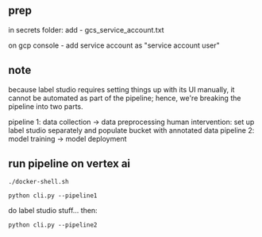 ## prep

in secrets folder: add - gcs_service_account.txt

on gcp console - add service account as "service account user"

## note

because label studio requires setting things up with its UI manually, it cannot be automated as part of the pipeline; hence, we're breaking the pipeline into two parts.

pipeline 1: data collection -> data preprocessing
human intervention: set up label studio separately and populate bucket with annotated data
pipeline 2: model training -> model deployment

## run pipeline on vertex ai

```shell
./docker-shell.sh
```

```shell
python cli.py --pipeline1
```

do label studio stuff... then:

```shell
python cli.py --pipeline2
```
